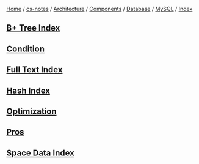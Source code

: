 [Home](https://mengxianbin.github.io) /
[cs-notes](https://mengxianbin.github.io/cs-notes/site) /
[Architecture](https://mengxianbin.github.io/cs-notes/site/Architecture) /
[Components](https://mengxianbin.github.io/cs-notes/site/Architecture/Components) /
[Database](https://mengxianbin.github.io/cs-notes/site/Architecture/Components/Database) /
[MySQL](https://mengxianbin.github.io/cs-notes/site/Architecture/Components/Database/MySQL) /
[Index](https://mengxianbin.github.io/cs-notes/site/Architecture/Components/Database/MySQL/Index)

## [B+ Tree Index](https://mengxianbin.github.io/cs-notes/site/Architecture/Components/Database/MySQL/Index/B+%20Tree%20Index)

## [Condition](https://mengxianbin.github.io/cs-notes/site/Architecture/Components/Database/MySQL/Index/Condition)

## [Full Text Index](https://mengxianbin.github.io/cs-notes/site/Architecture/Components/Database/MySQL/Index/Full%20Text%20Index)

## [Hash Index](https://mengxianbin.github.io/cs-notes/site/Architecture/Components/Database/MySQL/Index/Hash%20Index)

## [Optimization](https://mengxianbin.github.io/cs-notes/site/Architecture/Components/Database/MySQL/Index/Optimization)

## [Pros](https://mengxianbin.github.io/cs-notes/site/Architecture/Components/Database/MySQL/Index/Pros)

## [Space Data Index](https://mengxianbin.github.io/cs-notes/site/Architecture/Components/Database/MySQL/Index/Space%20Data%20Index)
